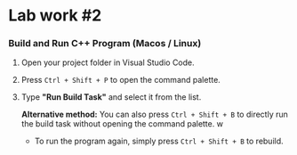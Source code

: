 # Lab work #2

### Build and Run C++ Program (Macos / Linux)

1. Open your project folder in Visual Studio Code.
2. Press `Ctrl + Shift + P` to open the command palette.
3. Type **"Run Build Task"** and select it from the list.
   
   **Alternative method:** You can also press `Ctrl + Shift + B` to directly run the build task without opening the command palette.
w
   - To run the program again, simply press `Ctrl + Shift + B` to rebuild.
